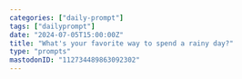 ```yaml
---
categories: ["daily-prompt"]
tags: ["dailyprompt"]
date: "2024-07-05T15:00:00Z"
title: "What's your favorite way to spend a rainy day?"
type: "prompts"
mastodonID: "112734489863092302"
---
```

